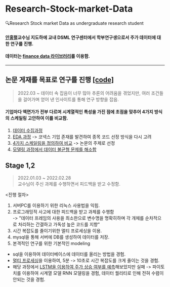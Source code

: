 # Research-Stock-market-Data
🔍Research Stock market Data as undergraduate research student   
#### [안홍렬]()교수님 지도하에 교내 DSML 연구센터에서 학부연구생으로서 주가 데이터에 대한 연구를 진행.   
#### 데이터는 [finance data 라이브러리](https://financedata.github.io/posts/finance-data-reader-users-guide.html#)를 이용함.    
---------------------------------------------------------------------------------------------------------------------------------------------------------------------------------
## 논문 게재를 목표로 연구를 진행 [[code]](https://github.com/inhovation97/Research-Stock-market-Data/tree/main/code)   
> 2022.03 ~ 
> 데이터 속 잡음이 너무 많아 추론의 어려움을 겪었지만, 여러 조건들을 걸어가며 얻어 낸 인사이트를 통해 연구 방향을 잡음.   
#### 기업마다 액면가가 전부 다르며 시계열적인 특성을 가진 점에 초점을 맞추어 4가지 방식의 스케일링 고안하여 이를 비교함.   
1. [데이터 수집과정](https://inhovation97.tistory.com/54)   
2. [EDA 과정](https://inhovation97.tistory.com/59) -> 코넥스 기업 존재를 발견하여 종목 코드 선정 방식을 다시 고려   
3. [4가지 스케일링을 정의하여 비교](https://inhovation97.tistory.com/60) -> 논문의 주제로 선정   
4. [모델링 과정에서 데이터 불균형 문제를 해소함](https://inhovation97.tistory.com/61)   




## Stage 1,2
> 2022.01.03 ~ 2022.02.28   
> 교수님이 주신 과제를 수행하면서 피드백을 받고 수정함.   

<진행 절차>   
1. 서버PC를 이용하기 위한 리눅스 사용법을 익힘.   
2. 프로그래밍적 사고에 대한 피드백을 받고 과제를 수행함   
   -> "데이터 프레임의 사용을 최소한으로 변수명을 명확히하며 각 개체를 순차적으로 처리하는 간결하고 가독성 높은 코드를 지향"
3. 시간 복잡도를 줄이기위한 멀티 프로세싱을 이용.   
4. mysql을 통해 서버에 DB를 생성하여 데이터를 저장.
5. 본격적인 연구를 위한 기본적인 modeling   

+ sql을 이용하여 데이터베이스에 데이터를 올리는 방법을 경험.   
+ [멀티 프로세싱](2022-01-10_assignments_on_feedback.ipynb)을 이용하여, 5분 -> 10초로 시간 복잡도를 크게 줄이는 것을 경험.   
+ 해당 과정에서 [LSTM을 이용하여 주가 상승 여부를 예측](https://github.com/inhovation97/Research-Stock-market-Data/blob/main/stage1/2022-01-18_trying_lstm.ipynb)해보았지만 실패 
  -> 파이토치를 이용하여 시계열 모델 RNN 모델링을 경험, 데이터 퀄리티로 인해 전혀 수렴이 안되는 것을 경험.   
